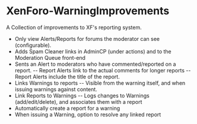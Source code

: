 XenForo-WarningImprovements
======================

A Collection of improvements to XF's reporting system.

- Only view Alerts/Reports for forums the moderator can see (configurable).
- Adds Spam Cleaner links in AdminCP (under actions) and to the Moderation Queue front-end
- Sents an Alert to moderators who have commented/reported on a report.
-- Report Alerts link to the actual comments for longer reports
-- Report Alerts include the title of the report. 
- Links Warnings to reports
-- Visible from the warning itself, and when issuing warnings against content.
- Link Reports to Warnings
-- Logs changes to Warnings (add/edit/delete), and associates them with a report
- Automatically create a report for a warning
- When issuing a Warning, option to resolve any linked report 
